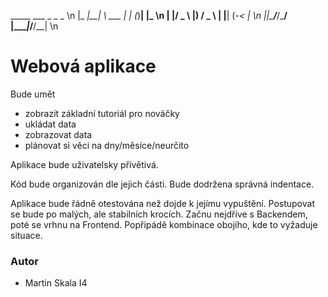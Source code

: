   _____    ___        _    _    _    \n
 |_   _|__|   \ ___  | |  (_)__| |_  \n
   | |/ _ \ |) / _ \ | |__| (_-<  _| \n
   |_|\___/___/\___/ |____|_/__/\__| \n
                                    
                                    
   
# Webová aplikace                                                                   
Bude umět
- zobrazit základní tutoriál pro nováčky
- ukládat data
- zobrazovat data
- plánovat si věci na dny/měsíce/neurčito

Aplikace bude uživatelsky přívětivá.

Kód bude organizován dle jejich části.
Bude dodržena správná indentace.

Aplikace bude řádně otestována než dojde k jejímu vypuštění.
Postupovat se bude po malých, ale stabilních krocích.
Začnu nejdříve s Backendem, poté se vrhnu na Frontend. Popřipádě kombinace obojího, kde to vyžaduje situace.

### Autor
- Martin Skala I4

